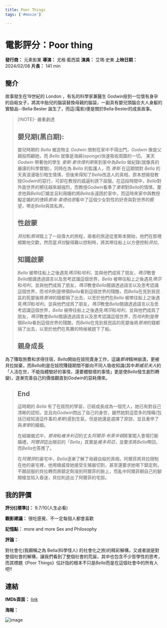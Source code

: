 ```yaml
---
title: Poor Things
tags: ['#movie']

---
```


# 電影評分：Poor thing
**發行商：** 	元素影業
**導演：** 尤格·藍西莫
**演員：** 艾瑪·史東
**上映日期：** 2024/02/08
**片長：** 141 min 

## 簡介
故事發生在19世紀的 London ，有名的科學家兼醫生 Godwin撿到一位懷有身孕的自殺女子，將其中胎兒的腦袋替換母親的腦袋，一副具有嬰兒頭腦合大人身軀的實驗品--Bella·Bester 誕生了，而這(電影)便是關於Bella·Bester的成長故事。

 >[!NOTE]- 嚴重劇透
> ## 嬰兒期(黑白期):
> 嬰兒時期的 *Bella* 被造物主 *Godwin* 限制在家中不得出門，*Godwin* 像是父親般照顧她，而 *Bella* 就像是海綿(sponge)快速吸收周圍的一切。
> 某天 *Godwin* 帶著他的學生 *麥斯·麥坎德利斯*來到家中為*Bella* 做紀錄(就像真的嚴謹的科學實驗)，同時在為 *Bella* 的監護人，而 *麥斯* 在這期間對 *Bella* 的天真浪漫吸引暗生情愫，但後來得知了*Bella*改造人的真相，原本想揭發教授*Godwin*的惡行，可卻在教授的威逼利誘下屈服。在這段時間中，*Bella*對外面世界的嚮往越來越強烈，而教授*Godwin*看準了*麥斯*對*Bella*的情愫，要求他與*Bella*訂婚並且利用婚約將*Bella*永遠困於家中，而這時來家中與教授擬定婚約的律師*鄧肯·韋德伯恩*看中了這個少女對性的好奇與對世界的嚮望，帶走*Bella*與其私奔。
> ## 性啟蒙
> *貝拉*和*鄧肯*踏上了一段偉大的旅程，兩者的旅途從里斯本開始，他們在那裡頻繁地交歡，然而當*貝拉*變得難以控制時，將其帶往船上以方便控制*貝拉*。
>
> ## 知識啟蒙
> *Bella* 被帶往船上之後遇見*瑪莎*和*哈利*，並與他們成爲了朋友，*瑪莎*教會*Bella*閱讀透過語言以及思考認識這個世界，*Bella* 被帶往船上之後遇見*瑪莎*和*哈利*，並與他們成爲了朋友，*瑪莎*教會*Bella*閱讀透過語言以及思考認識這個世界，而*哈利*則是帶領*Bella*看到這個世界的殘酷，而*Bella*在見到貧民區的死嬰後將*鄧肯*的錢都捐了出去，以至於他們在*Bella* 被帶往船上之後遇見*瑪莎*和*哈利*，並與他們成爲了朋友，*瑪莎*教會*Bella*閱讀透過語言以及思考認識這個世界，*Bella* 被帶往船上之後遇見*瑪莎*和*哈利*，並與他們成爲了朋友，*瑪莎*教會*Bella*閱讀透過語言以及思考認識這個世界，而*哈利*則是帶領*Bella*看到這個世界的殘酷，而*Bella*在見到貧民區的死嬰後將*鄧肯*的錢都捐了出去，以至於他們在馬賽的時候被趕下了船。
> 
> ## 親身成長
為了賺取旅費和求得住宿，*Bella*開始在妓院賣身工作，這讓*鄧肯*精神崩潰，更被貝拉拋棄，而*Bella*則是在妓院賺錢期間不斷向不同人吸收知識(其中*斯威尼夫人*的「人活在世，不能指體驗好的事情，還要體驗壞的事情」更是使*Bella*發生劇烈轉變)，逐漸完善自己的價值觀直到*Godwin*的惡耗傳來。
 > 
> ## End 
> 這時期的 *Bella* 有了在妓院的學習，已經成長成為一個完人，她已有對自己清晰的認知，並且向*Godwin*問出了自己的身世，雖然她對這麼多的隱瞞(包括已經知道這件事的*麥斯*)感到生氣，但是她還是選擇了原諒，並且重申了與*麥斯*的婚姻。
> 
> 在結婚儀式中，*鄧肯*和*維多利亞*的丈夫*阿爾菲·布萊辛頓*將軍闖入會場打斷婚禮，*阿爾菲*認出眼前的「*Bella*」其實是*維多莉亞*，並要求將*Bella*帶回，而*Bella*也答應了。
> 
> 在*阿爾菲*的豪宅中，*Bella*逐漸了解了母親自殺的真相，阿爾菲將貝拉限制在他的豪宅裡，他用槍威脅她接受生殖器切割，甚至還要求她喝下鎮定劑，不願屈服的貝拉轉而將鎮定劑潑到阿爾菲的臉上，慌亂中阿爾菲朝自己的腳開槍並陷入昏迷，貝拉則逃出了阿爾菲的宅邸。




## 我的評價
**評分[[標準]]：** 9.7/10(人生必看)

**觀影建議：** 很吃感覺、不一定每個人都會喜歡

**記憶點：** more and more Sex and Philosophy

**評論：** 

對社會化(我願稱之為 Bella(科學怪人) 的社會化之旅)的精彩解構，又或者說是對整個社會的解構，讓我們看到了整個社會的荒誕，其中也包含不少哲學性的思考，而其標題《Poor Things》估計指的根本不只是*Bella*而是在這個社會中的所有人吧!!

## 連結
**IMDb頁面：** [link](https://www.bing.com/ck/a?!&&p=c3345eeaab3c595dJmltdHM9MTcwODY0NjQwMCZpZ3VpZD0zMmIxYjM2NC1jYzgxLTY1MDktMDc4My1hNzc4Y2Q5MTY0NTcmaW5zaWQ9NTIyMA&ptn=3&ver=2&hsh=3&fclid=32b1b364-cc81-6509-0783-a778cd916457&psq=poor+thing+imbd&u=a1aHR0cHM6Ly93d3cuaW1kYi5jb20vdGl0bGUvdHQxNDIzMDQ1OC8&ntb=1)

**海報：** 

![image](image/Poor_Things_Poster.jpg)


